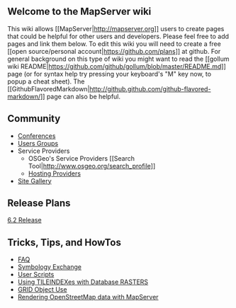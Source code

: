 ## Welcome to the MapServer wiki

This wiki allows [[MapServer|http://mapserver.org]] users to create pages that could be helpful for other users and developers.  Please feel free to add pages and link them below.  To edit this wiki you will need to create a free [[open source/personal account|https://github.com/plans]] at github.  For general background on this type of wiki you might want to read the [[gollum wiki README|https://github.com/github/gollum/blob/master/README.md]] page (or for syntax help try pressing your keyboard's "M" key now, to popup a cheat sheet).  The [[GithubFlavoredMarkdown|http://github.github.com/github-flavored-markdown/]] page can also be helpful.

## Community
* [Conferences](/mapserver/mapserver/wiki/MapServer-Conferences)
* [Users Groups](/mapserver/mapserver/wiki/MUGs)
* Service Providers
  * OSGeo's Service Providers [[Search Tool|http://www.osgeo.org/search_profile]]
  * [Hosting Providers](/mapserver/mapserver/wiki/MapServer-Hosting-Providers)
* [Site Gallery](/mapserver/mapserver/wiki/MapServer-Site-Gallery)

## Release Plans
[6.2 Release](/mapserver/mapserver/wiki/MapServer-6.2-Release-Plan)

## Tricks, Tips, and HowTos
* [FAQ](/mapserver/mapserver/wiki/FAQ)
* [Symbology Exchange](/mapserver/mapserver/wiki/MapServer-Symbology-Exchange)
* [User Scripts](/mapserver/mapserver/wiki/UserScripts)
* [Using TILEINDEXes with Database RASTERS](/mapserver/mapserver/wiki/MapServer-TILEINDEXes-with-Database-RASTERS)
* [GRID Object Use](/mapserver/mapserver/wiki/MapServerGrid)
* [Rendering OpenStreetMap data with MapServer](/mapserver/mapserver/wiki/RenderingOsmData)
